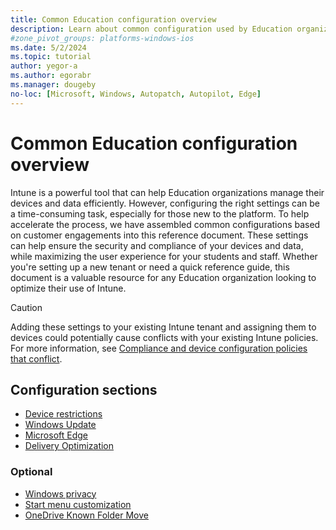 ```yaml
---
title: Common Education configuration overview
description: Learn about common configuration used by Education organizations in Intune.
#zone_pivot_groups: platforms-windows-ios
ms.date: 5/2/2024
ms.topic: tutorial
author: yegor-a
ms.author: egorabr
ms.manager: dougeby
no-loc: [Microsoft, Windows, Autopatch, Autopilot, Edge]
---
```


# Common Education configuration overview

Intune is a powerful tool that can help Education organizations manage their devices and data efficiently. However, configuring the right settings can be a time-consuming task, especially for those new to the platform. To help accelerate the process, we have assembled common configurations based on customer engagements into this reference document. These settings can help ensure the security and compliance of your devices and data, while maximizing the user experience for your students and staff. Whether you're setting up a new tenant or need a quick reference guide, this document is a valuable resource for any Education organization looking to optimize their use of Intune.

> [!CAUTION]
> Adding these settings to your existing Intune tenant and assigning them to devices could potentially cause conflicts with your existing Intune policies. For more information, see [Compliance and device configuration policies that conflict](/mem/intune/configuration/device-profile-troubleshoot#conflicts).

## Configuration sections

- [Device restrictions](/mem/intune/industry/education/tutorial-school-deployment/common-config-settings-catalog-device-restrictions)
- [Windows Update](/mem/intune/industry/education/tutorial-school-deployment/common-config-windows-update)
- [Microsoft Edge](/mem/intune/industry/education/tutorial-school-deployment/common-config-settings-catalog-edge)
- [Delivery Optimization](/mem/intune/industry/education/tutorial-school-deployment/common-config-settings-catalog-delivery-optimization)

### Optional

- [Windows privacy](/mem/intune/industry/education/tutorial-school-deployment/common-config-settings-catalog-windows-privacy)
- [Start menu customization](/mem/intune/industry/education/tutorial-school-deployment/common-config-settings-catalog-start-menu)
- [OneDrive Known Folder Move](/mem/intune/industry/education/tutorial-school-deployment/common-config-settings-catalog-onedrive-knownfoldermove)
